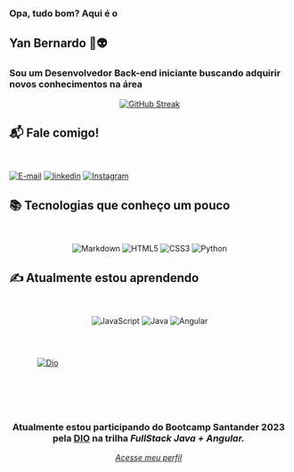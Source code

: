 
### Opa, tudo bom? Aqui é o 
## Yan Bernardo 🖖👽

### Sou um Desenvolvedor Back-end iniciante buscando adquirir novos conhecimentos na área

<div align="center">

[![GitHub Streak](https://streak-stats.demolab.com?user=ybndo&theme=rising-sun&hide_border=true&locale=pt_BR&date_format=j%2Fn%5B%2FY%5D)](https://git.io/streak-stats)

</div>

## 📬 Fale comigo!
</br>

<div style="align: center;">

[![E-mail](https://img.shields.io/badge/-Email-e9a?style=for-the-badge&logo=microsoft-outlook&logoColor=E94D5F)](mailto:ybndo.profi@hotmail.com)
[![linkedin](https://img.shields.io/badge/linkedin-0A66C2?style=for-the-badge&logo=linkedin&logoColor=white)](www.linkedin.com/in/ybndo-dev)
[![Instagram](https://img.shields.io/badge/instagram-1DA1F2?style=for-the-badge&logo=instagram&logoColor=white)](https://www.instagram.com/ybndo/)

</div>




## 📚 Tecnologias que conheço um pouco
</br>

<div align=center>

![Markdown](https://img.shields.io/badge/Markdown-000?style=for-the-badge&logo=markdown)
![HTML5](https://img.shields.io/badge/HTML5-000?style=for-the-badge&logo=html5)
![CSS3](https://img.shields.io/badge/CSS3-000?style=for-the-badge&logo=css3&logoColor=264CE4)
![Python](https://img.shields.io/badge/python-black?style=for-the-badge&logo=python)

</div>

## ✍ Atualmente estou aprendendo
</br>

<div align=center>

![JavaScript](https://img.shields.io/badge/JavaScript-000?style=for-the-badge&logo=javascript)
![Java](https://img.shields.io/badge/java-000?style=for-the-badge&logo=openjdk&logoColor=%23ED8B00)
![Angular](https://img.shields.io/badge/angular-000?style=for-the-badge&logo=angular&logoColor=C3002F)

<div style="float: left; margin: 30px 50px;">
    
[![Dio](https://hermes.digitalinnovation.one/assets/diome/logo-full.svg)](https://www.dio.me/users/ybndo_profi)

</div>

<div style="float: left; margin-top: 30px; width: 500px">

<h3>Atualmente estou participando do Bootcamp Santander 2023 pela <a href="https://www.dio.me" target="_blank">DIO</a> na trilha <i>FullStack Java + Angular.</h3>

<a href="https://www.dio.me/users/ybndo_profi" target="_blank">Acesse meu perfil</a>

</div>

<div style="clear: both;"> </div>

</div>
